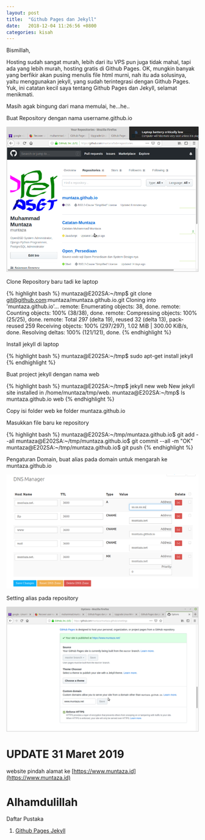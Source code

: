 ```yaml
---
layout: post
title:  "Github Pages dan Jekyll"
date:   2018-12-04 11:26:56 +0800
categories: kisah
---
```


Bismillah,

Hosting sudah sangat murah, lebih dari itu VPS pun juga tidak mahal, tapi ada yang lebih murah, hosting gratis di Github Pages. OK, mungkin banyak yang berfikir akan pusing menulis file html murni, nah itu ada solusinya, yaitu menggunakan jekyll, yang sudah terintegrasi dengan Github Pages. Yuk, ini catatan kecil saya tentang Github Pages dan Jekyll, selamat menikmati.

Masih agak bingung dari mana memulai, he...he..

Buat Repository dengan nama username.github.io

![Gambar1](/assets/github1.png)

Clone Repository baru tadi ke laptop

{% highlight bash %}
muntaza@E202SA:~/tmp$ git clone git@github.com:muntaza/muntaza.github.io.git
Cloning into 'muntaza.github.io'...
remote: Enumerating objects: 38, done.
remote: Counting objects: 100% (38/38), done.
remote: Compressing objects: 100% (25/25), done.
remote: Total 297 (delta 19), reused 32 (delta 13), pack-reused 259
Receiving objects: 100% (297/297), 1.02 MiB | 300.00 KiB/s, done.
Resolving deltas: 100% (121/121), done.
{% endhighlight %}


Install jekyll di laptop

{% highlight bash %}
muntaza@E202SA:~/tmp$ sudo apt-get install jekyll
{% endhighlight %}

Buat project jekyll dengan nama web

{% highlight bash %}
muntaza@E202SA:~/tmp$ jekyll new web
New jekyll site installed in /home/muntaza/tmp/web.
muntaza@E202SA:~/tmp$ ls
muntaza.github.io  web
{% endhighlight %}

Copy isi folder web ke folder muntaza.github.io

Masukkan file baru ke repository

{% highlight bash %}
muntaza@E202SA:~/tmp/muntaza.github.io$ git add --all
muntaza@E202SA:~/tmp/muntaza.github.io$ git commit --all -m "OK"
muntaza@E202SA:~/tmp/muntaza.github.io$ git push
{% endhighlight %}

Pengaturan Domain, buat alias pada domain untuk mengarah ke muntaza.github.io

![Gambar2](/assets/domain1.png)

Setting alias pada repository

![Gambar3](/assets/github2.png)



# UPDATE 31 Maret 2019
website pindah alamat ke [https://www.muntaza.id](https://www.muntaza.id)

# Alhamdulillah


Daftar Pustaka

1. [Github Pages Jekyll](https://www.google.com/search?q=github+pages+jekyll)
